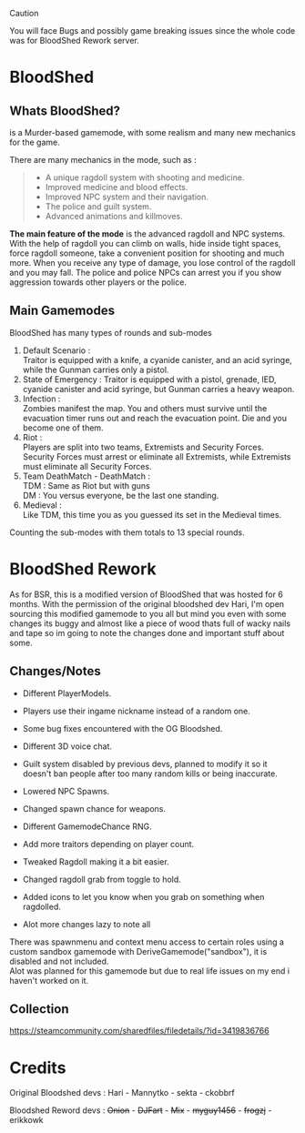 > [!CAUTION]
> You will face Bugs and possibly game breaking issues since the whole code was for BloodShed Rework server. 

# BloodShed 
## Whats BloodShed?  
is a Murder-based gamemode, with some realism and many new mechanics for the game.  
  
There are many mechanics in the mode, such as :

>  * A unique ragdoll system with shooting and medicine.  
>  * Improved medicine and blood effects.  
>  * Improved NPC system and their navigation.  
>  * The police and guilt system.  
>  * Advanced animations and killmoves.

**The main feature of the mode** is the advanced ragdoll and NPC systems. With the help of ragdoll you can climb on walls, hide inside tight spaces, force ragdoll someone, take a convenient position for shooting and much more. When you receive any type of damage, you lose control of the ragdoll and you may fall. The police and police NPCs can arrest you if you show aggression towards other players or the police.  
  
## Main Gamemodes  
  
BloodShed has many types of rounds and sub-modes  
1. Default Scenario :  
    Traitor is equipped with a knife, a cyanide canister, and an acid syringe, while the Gunman carries only a pistol.  
2. State of Emergency :
    Traitor is equipped with a pistol, grenade, IED, cyanide canister and acid syringe, but Gunman carries a heavy weapon.  
3. Infection :  
    Zombies manifest the map. You and others must survive until the evacuation timer runs out and reach the evacuation point. Die and you become one of them.  
4. Riot :  
    Players are split into two teams, Extremists and Security Forces. Security Forces must arrest or eliminate all Extremists, while Extremists must eliminate all Security Forces.
5. Team DeathMatch - DeathMatch :  
    TDM : Same as Riot but with guns  
    DM : You versus everyone, be the last one standing.  
6. Medieval :  
    Like TDM, this time you as you guessed its set in the Medieval times.
  
Counting the sub-modes with them totals to 13 special rounds.  
  
# BloodShed Rework
  
As for BSR, this is a modified version of BloodShed that was hosted for 6 months. With the permission of the original bloodshed dev Hari, I'm open sourcing this modified gamemode to you all but mind you even with some changes its buggy and almost like a piece of wood thats full of wacky nails and tape so im going to note the changes done and important stuff about some.  
  
## Changes/Notes  
  
+ Different PlayerModels.  
+ Players use their ingame nickname instead of a random one.  
+ Some bug fixes encountered with the OG Bloodshed.  
+ Different 3D voice chat.  
+ Guilt system disabled by previous devs, planned to modify it so it doesn't ban people after too many random kills or being inaccurate.  
+ Lowered NPC Spawns.  
+ Changed spawn chance for weapons.  
+ Different GamemodeChance RNG.  
+ Add more traitors depending on player count.  
+ Tweaked Ragdoll making it a bit easier.  
+ Changed ragdoll grab from toggle to hold.  
+ Added icons to let you know when you grab on something when ragdolled.  
  
+ Alot more changes lazy to note all  
  
There was spawnmenu and context menu access to certain roles using a custom sandbox gamemode with DeriveGamemode("sandbox"), it is disabled and not included.  
Alot was planned for this gamemode but due to real life issues on my end i haven't worked on it.
  
## Collection  
  
https://steamcommunity.com/sharedfiles/filedetails/?id=3419836766  
  
# Credits  
  
Original Bloodshed devs : Hari - Mannytko - sekta - ckobbrf

Bloodshed Reword devs : ~~Onion~~ - ~~DJFart~~ - ~~Mix~~ - ~~myguy1456~~ - ~~frogzj~~ - erikkowk
